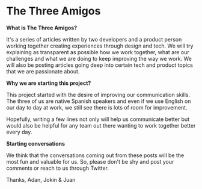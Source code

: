 # The Three Amigos


__What is The Three Amigos?__

It's a series of articles written by two developers and a product person working together creating experiences through design and tech. We will try explaining as transparent as possible how we work together, what are our challenges and what we are doing to keep improving the way we work. We will also be posting articles going deep into certain tech and product topics that we are passionate about.

__Why we are starting this project?__

This project started with the desire of improving our communication skills. The three of us are native Spanish speakers and even if we use English on our day to day at work, we still see there is lots of room for improvement. 

Hopefully, writing a few lines not only will help us communicate better but would also be helpful for any team out there wanting to work together better every day.

__Starting conversations__

We think that the conversations coming out from these posts will be the most fun and valuable for us. So, please don't be shy and post your comments or reach to us through Twitter.

Thanks,
Adan, Jokin & Juan

